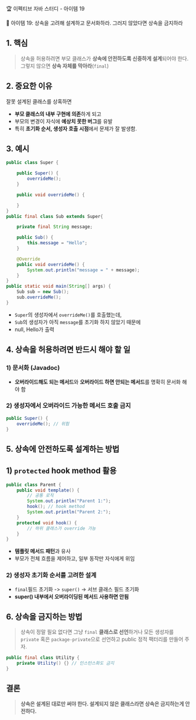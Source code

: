 :trophy: 이펙티브 자바 스터디 - 아이템 19

:book: 아이템 19: 상속을 고려해 설계하고 문서화하라. 그러지 않았다면 상속을 금지하라

## 1. 핵심

> 상속을 허용하려면 부모 클래스가 **상속에 안전하도록 신중하게 설계**되어야 한다. 그렇지 않으면 **상속 자체를 막아라**(`final`)


## 2. 중요한 이유

잘못 설계된 클래스를 상혹하면

- **부모 클래스의 내부 구현에 의존**하게 되고
- 부모의 변경이 자식에 **예상치 못한 버그**를 유발
- 특히 **초기화 순서, 생성자 호출 시점**에서 문제가 잘 발생함.

## 3. 예시

```java
public class Super {

    public Super() {
        overrideMe();
    }

    public void overrideMe() {

    }
}
public final class Sub extends Super{

    private final String message;

    public Sub() {
        this.message = "Hello";
    }

    @Override
    public void overrideMe() {
        System.out.println("message = " + message);
    }
}
public static void main(String[] args) {
    Sub sub = new Sub();
    sub.overrideMe();
}
```

- `Super`의 생성자에서 `overrideMe()`를 호출했는데,
- `Sub`의 생성자가 아직 `message`를 초기화 하지 않았기 때문에
- null, Hello가 출력

## 4. 상속을 허용하려면 반드시 해야 할 일

### 1) 문서화 (Javadoc)

- **오버라이드해도 되는 메서드**와 **오버라이드 하면 안되는 메서드**를 명확히 문서화 해야 함

### 2) 생성자에서 오버라이드 가능한 메서드 호출 금지

```java
public Super() {
    overrideMe(); // 위험
}
```

## 5. 상속에 안전하도록 설계하는 방법

## 1) `protected` **hook method** 활용

```java
public class Parent {
    public void template() {
        // 공통 로직
        System.out.println("Parent 1:");
        hook(); // hook method
        System.out.println("Parent 2:");
    }
    protected void hook() {
        // 하위 클래스가 override 가능
    }
}
```

- **템플릿 메서드 패턴**과 유사
- 부모가 전체 흐름을 제어하고, 일부 동작만 자식에게 위임

### 2) 생성자 초기화 순서를 고려한 설계

- `final`필드 초기화 -> `super()` -> 서브 클래스 필드 초기화
- **super() 내부에서 오버라이딩된 메서드 사용하면 안됨**

## 6. 상속을 금지하는 방법

> 상속이 정말 필요 없다면 그냥 `final` **클래스로 선언**하거나 모든 생성자를 `private` 혹은 `package-private`으로 선언하고 public 정적 팩터리를 만들어 주자.

```java
public final class Utility {
    private Utility() {} // 인스턴스화도 금지
}
```

## 결론

> **상속은 설계된 대로만 써야 한다. 설계되지 않은 클래스라면 상속은 금지하는게 안전하다.**